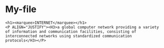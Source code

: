 # My-file

    <h1><marquee>INTERNET</marquee></h1>
    <P ALIGN="JUSTIFY"><H3>a global computer network providing a variety of information and communication facilities, consisting of interconnected networks using standardized communication protocols</H3></P>
 

